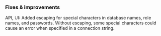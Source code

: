 ### Fixes & improvements

API, UI: Added escaping for special characters in database names, role names, and passwords. Without escaping, some special characters could cause an error when specified in a connection string.

